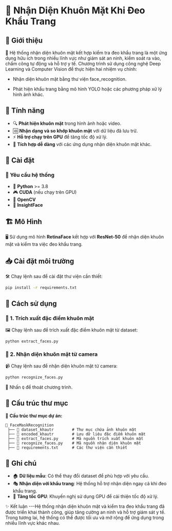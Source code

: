 # 📌 Nhận Diện Khuôn Mặt Khi Đeo Khẩu Trang

## 🚀 Giới thiệu
📢 Hệ thống nhận diện khuôn mặt kết hợp kiểm tra đeo khẩu trang là một ứng dụng hữu ích trong nhiều lĩnh vực như giám sát an ninh, kiểm soát ra vào, chấm công tự động và hỗ trợ y tế. Chương trình sử dụng công nghệ Deep Learning và Computer Vision để thực hiện hai nhiệm vụ chính:

- Nhận diện khuôn mặt bằng thư viện face_recognition.

- Phát hiện khẩu trang bằng mô hình YOLO hoặc các phương pháp xử lý hình ảnh khác.
## 🎯 Tính năng
- 🔍 **Phát hiện khuôn mặt** trong hình ảnh hoặc video.
- 🆔 **Nhận dạng và so khớp khuôn mặt** với dữ liệu đã lưu trữ.
- ⚡ **Hỗ trợ chạy trên GPU** để tăng tốc độ xử lý.
- 🔗 **Tích hợp dễ dàng** với các ứng dụng nhận diện khuôn mặt khác.

## 🔧 Cài đặt
### 📌 Yêu cầu hệ thống
- 🐍 **Python** >= 3.8
- 🎮 **CUDA** (nếu chạy trên GPU)
- 📸 **OpenCV**
- 🧠 **InsightFace**

## 🏗 Mô Hình
🖥️ Sử dụng mô hình **RetinaFace** kết hợp với **ResNet-50** để nhận diện khuôn mặt và kiểm tra việc đeo khẩu trang.

## 📥 Cài đặt môi trường
🛠️ Chạy lệnh sau để cài đặt thư viện cần thiết:
```sh
pip install -r requirements.txt
```

## 🚀 Cách sử dụng
### 📸 1. Trích xuất đặc điểm khuôn mặt
🖼️ Chạy lệnh sau để trích xuất đặc điểm khuôn mặt từ dataset:
```sh
python extract_faces.py
```

### 🎥 2. Nhận diện khuôn mặt từ camera
📹 Chạy lệnh sau để nhận diện khuôn mặt từ camera:
```sh
python recognize_faces.py
```
🛑 Nhấn `Q` để thoát chương trình.

## 📂 Cấu trúc thư mục
📁 **Cấu trúc thư mục dự án:**
```
📂 FaceMaskRecognition
 ├── 📁 dataset_khautr        # Thư mục chứa ảnh khuôn mặt
 ├── 📁 encoded_khautr        # Lưu dữ liệu đặc điểm khuôn mặt
 ├── 📜 extract_faces.py      # Mã nguồn trích xuất khuôn mặt
 ├── 📜 recognize_faces.py    # Mã nguồn nhận diện khuôn mặt
 ├── 📜 requirements.txt      # Các thư viện cần thiết
```

## 📌 Ghi chú
- 🏠 **Dữ liệu mẫu**: Có thể thay đổi dataset để phù hợp với yêu cầu.
- 🎭 **Nhận diện với khẩu trang**: Hệ thống hỗ trợ nhận diện ngay cả khi đeo khẩu trang.
- 🚀 **Tăng tốc GPU**: Khuyến nghị sử dụng GPU để cải thiện tốc độ xử lý.


✨ Kết luận
---Hệ thống nhận diện khuôn mặt và kiểm tra đeo khẩu trang đã được triển khai thành công, giúp tăng cường an ninh và hỗ trợ giám sát y tế. Trong tương lai, hệ thống có thể được tối ưu và mở rộng để ứng dụng trong nhiều lĩnh vực khác nhau.

